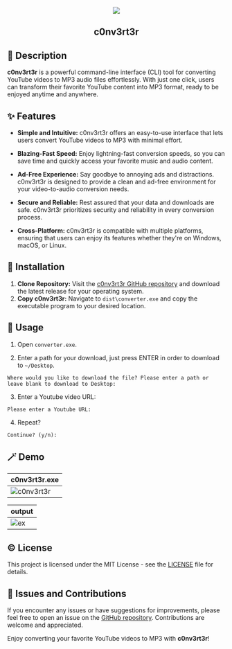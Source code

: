 <p align="center">
  <img src="https://github.com/kemaldemirgil/c0nv3rt3r/assets/75903418/5fc166e2-4daa-4755-9068-160e1ec545ac"/>
</p>

<h2 align="center">c0nv3rt3r</h2>

## 📕 Description

**c0nv3rt3r** is a powerful command-line interface (CLI) tool for converting YouTube videos to MP3 audio files effortlessly. With just one click, users can transform their favorite YouTube content into MP3 format, ready to be enjoyed anytime and anywhere.

## ✨ Features

- **Simple and Intuitive:** c0nv3rt3r offers an easy-to-use interface that lets users convert YouTube videos to MP3 with minimal effort.

- **Blazing-Fast Speed:** Enjoy lightning-fast conversion speeds, so you can save time and quickly access your favorite music and audio content.

- **Ad-Free Experience:** Say goodbye to annoying ads and distractions. c0nv3rt3r is designed to provide a clean and ad-free environment for your video-to-audio conversion needs.

- **Secure and Reliable:** Rest assured that your data and downloads are safe. c0nv3rt3r prioritizes security and reliability in every conversion process.

- **Cross-Platform:** c0nv3rt3r is compatible with multiple platforms, ensuring that users can enjoy its features whether they're on Windows, macOS, or Linux.

## 🔧 Installation

1. **Clone Repository:** Visit the [c0nv3rt3r GitHub repository](https://github.com/kemaldemirgil/c0nv3rt3r) and download the latest release for your operating system.
2. **Copy c0nv3rt3r:** Navigate to `dist\converter.exe` and copy the executable program to your desired location.

## 📜 Usage

1. Open `converter.exe`.

2. Enter a path for your download, just press ENTER in order to download to `~/Desktop`.

```
Where would you like to download the file? Please enter a path or leave blank to download to Desktop:
```

3. Enter a Youtube video URL:

```
Please enter a Youtube URL:
```

4. Repeat?

```
Continue? (y/n):
```

## 🪄 Demo

| c0nv3rt3r.exe |
| ------------- |
| ![c0nv3rt3r](https://github.com/kemaldemirgil/c0nv3rt3r/assets/75903418/1f754fa5-777e-4c9d-b2b1-0e1ac30be2ad) |

| output |
| ------ |
|   ![ex](https://github.com/kemaldemirgil/c0nv3rt3r/assets/75903418/805b76ef-f776-4ed8-bc6b-3e3e36c20176) |

## ©️ License

This project is licensed under the MIT License - see the [LICENSE](LICENSE) file for details.

## 📮 Issues and Contributions

If you encounter any issues or have suggestions for improvements, please feel free to open an issue on the [GitHub repository](https://github.com/kemaldemirgil/c0nv3rt3r). Contributions are welcome and appreciated.

Enjoy converting your favorite YouTube videos to MP3 with **c0nv3rt3r**!
